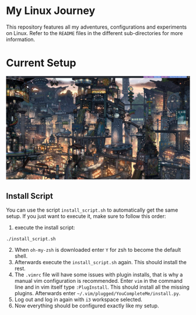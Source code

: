 # My Linux Journey
This repository features all my adventures, configurations and experiments on Linux. Refer to the `README` files in the different sub-directories for more information.

# Current Setup
![](./desktop-screenshot.png)

## Install Script
You can use the script `install_script.sh` to automatically get the same setup. If you just want to execute it, make sure to follow this order:  
1. execute the install script:
```
./install_script.sh
```  
2. When `oh-my-zsh` is downloaded enter `Y` for zsh to become the default shell.
3. Afterwards execute the `install_script.sh` again. This should install the rest.  
4. The `.vimrc` file will have some issues with plugin installs, that is why a manual vim configuration is recommended. Enter `vim` in the command line and in vim itself type `:PlugInstall`. This should install all the missing plugins. Afterwards enter `~/.vim/plugged/YouCompleteMe/install.py`. 
5. Log out and log in again with `i3` workspace selected. 
6. Now everything should be configured exactly like my setup.  

